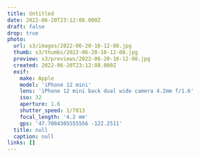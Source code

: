 ```yaml
---
title: Untitled
date: 2022-06-20T23:12:08.000Z
draft: false
drop: true
photo:
  url: s3/images/2022-06-20-16-12-08.jpg
  thumb: s3/thumbs/2022-06-20-16-12-08.jpg
  preview: s3/previews/2022-06-20-16-12-08.jpg
  created: 2022-06-20T23:12:08.000Z
  exif:
    make: Apple
    model: 'iPhone 12 mini'
    lens: 'iPhone 12 mini back dual wide camera 4.2mm f/1.6'
    iso: 32
    aperture: 1.6
    shutter_speed: 1/7813
    focal_length: '4.2 mm'
    gps: '47.7084305555556 -122.2511'
  title: null
  caption: null
links: []
---
```

